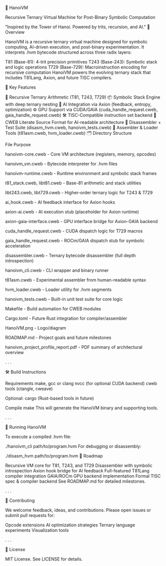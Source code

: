 🗼 HanoiVM

Recursive Ternary Virtual Machine for Post-Binary Symbolic Computation

"Inspired by the Tower of Hanoi. Powered by trits, recursion, and AI."
🚀 Overview

HanoiVM is a recursive ternary virtual machine designed for symbolic computing, AI-driven execution, and post-binary experimentation. It interprets .hvm bytecode structured across three radix layers:

T81 (Base-81): 4-trit precision primitives
T243 (Base-243): Symbolic stack and logic operations
T729 (Base-729): Macroinstruction encoding for recursive computation
HanoiVM powers the evolving ternary stack that includes T81Lang, Axion, and future TISC compilers.


🧠 Key Features

🔢 Recursive Ternary Arithmetic (T81, T243, T729)
📦 Symbolic Stack Engine with deep ternary nesting
🤖 AI Integration via Axion (feedback, entropy, optimization)
⚙️ GPU Support via CUDA/GAIA (cuda_handle_request.cweb, gaia_handle_request.cweb)
🛠 TISC-Compatible instruction set backend
📜 CWEB Literate Source Format for AI-readable architecture
🧪 Disassembler + Test Suite (disasm_hvm.cweb, hanoivm_tests.cweb)
🧩 Assembler & Loader Tools (t81asm.cweb, hvm_loader.cweb)
🗂 Directory Structure


File	Purpose

hanoivm-core.cweb	- Core VM architecture (registers, memory, opcodes)

hanoivm_vm.cweb	- Bytecode interpreter for .hvm files

hanoivm-runtime.cweb - Runtime environment and symbolic stack frames

t81_stack.cweb, libt81.cweb	- Base-81 arithmetic and stack utilities

libt243.cweb, libt729.cweb	- Higher-order ternary logic for T243 & T729

ai_hook.cweb	- AI feedback interface for Axion hooks

axion-ai.cweb	- AI execution stub (placeholder for Axion runtime)

axion-gaia-interface.cweb	- GPU interface bridge for Axion-GAIA backend

cuda_handle_request.cweb - CUDA dispatch logic for T729 macros

gaia_handle_request.cweb - ROCm/GAIA dispatch stub for symbolic acceleration

disassembler.cweb - Ternary bytecode disassembler (full depth introspection)

hanoivm_cli.cweb - CLI wrapper and binary runner

t81asm.cweb	- Experimental assembler from human-readable syntax

hvm_loader.cweb	- Loader utility for .hvm segments

hanoivm_tests.cweb - Built-in unit test suite for core logic

Makefile	- Build automation for CWEB modules

Cargo.toml	- Future Rust integration for compiler/assembler

HanoiVM.png	- Logo/diagram

ROADMAP.md	- Project goals and future milestones

hanoivm_project_profile_report.pdf - PDF summary of architectural overview

.   .   .


🛠️ Build Instructions

Requirements
make, gcc or clang
nvcc (for optional CUDA backend)
cweb tools (ctangle, cweave)

Optional: cargo (Rust-based tools in future)

Compile
make
This will generate the HanoiVM binary and supporting tools.

.   .   .

🧪 Running HanoiVM

To execute a compiled .hvm file:

./hanoivm_cli path/to/program.hvm
For debugging or disassembly:

./disasm_hvm path/to/program.hvm
🔭 Roadmap

 Recursive VM core for T81, T243, and T729
 Disassembler with symbolic introspection
 Axion hook bridge for AI feedback
 Full-featured T81Lang compiler integration
 GAIA/ROCm GPU backend implementation
 Formal TISC spec & compiler backend
See ROADMAP.md for detailed milestones.

.   .   .

🤝 Contributing

We welcome feedback, ideas, and contributions. Please open issues or submit pull requests for:

Opcode extensions
AI optimization strategies
Ternary language experiments
Visualization tools

.   .   .

🪪 License

MIT License. See LICENSE for details.
